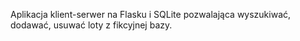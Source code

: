 Aplikacja klient-serwer na Flasku i SQLite pozwalająca wyszukiwać, dodawać, usuwać loty z fikcyjnej bazy.
